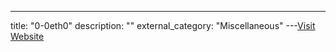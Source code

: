 ---
title: "0-0eth0"
description: ""
external_category: "Miscellaneous"
---[Visit Website](github.com/0-0eth0)

